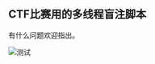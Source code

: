 ## CTF比赛用的多线程盲注脚本 ##

有什么问题欢迎指出。

![测试](https://blog-1301050970.cos.ap-guangzhou.myqcloud.com/2.gif)
